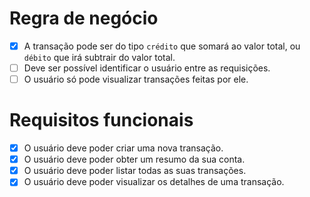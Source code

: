 # Regra de negócio

- [x] A transação pode ser do tipo `crédito` que somará ao valor total, ou `débito` que irá subtrair do valor total.
- [ ] Deve ser possível identificar o usuário entre as requisições.
- [ ] O usuário só pode visualizar transações feitas por ele.

# Requisitos funcionais

- [x] O usuário deve poder criar uma nova transação.
- [x] O usuário deve poder obter um resumo da sua conta.
- [x] O usuário deve poder listar todas as suas transações.
- [x] O usuário deve poder visualizar os detalhes de uma transação.
